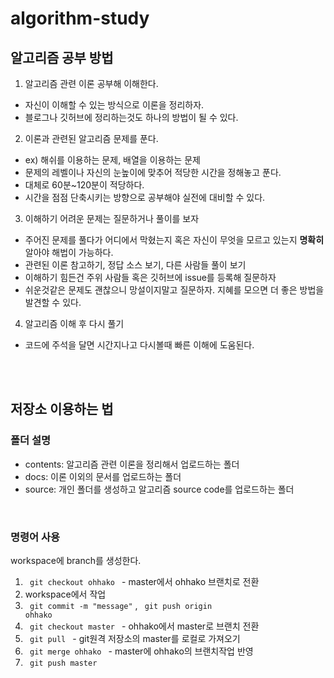 # algorithm-study

## 알고리즘 공부 방법

1. 알고리즘 관련 이론 공부해 이해한다.
- 자신이 이해할 수 있는 방식으로 이론을 정리하자.
- 블로그나 깃허브에 정리하는것도 하나의 방법이 될 수 있다.

2. 이론과 관련된 알고리즘 문제를 푼다.
- ex) 해쉬를 이용하는 문제, 배열을 이용하는 문제
- 문제의 레벨이나 자신의 눈높이에 맞추어 적당한 시간을 정해놓고 푼다.
- 대체로 60분~120분이 적당하다.
- 시간을 점점 단축시키는 방향으로 공부해야 실전에 대비할 수 있다.

3. 이해하기 어려운 문제는 질문하거나 풀이를 보자
- 주어진 문제를 풀다가 어디에서 막혔는지 혹은 자신이 무엇을 모르고 있는지 **명확히** 알아야 해법이 가능하다.
- 관련된 이론 참고하기, 정답 소스 보기, 다른 사람들 풀이 보기
- 이해하기 힘든건 주위 사람들 혹은 깃허브에 issue를 등록해 질문하자
- 쉬운것같은 문제도 괜찮으니 망설이지말고 질문하자. 지혜를 모으면 더 좋은 방법을 발견할 수 있다.

4. 알고리즘 이해 후 다시 풀기
- 코드에 주석을 달면 시간지나고 다시볼때 빠른 이해에 도움된다.

<br><br>

## 저장소 이용하는 법
### 폴더 설명
- contents: 알고리즘 관련 이론을 정리해서 업로드하는 폴더
- docs: 이론 이외의 문서를 업로드하는 폴더
- source: 개인 폴더를 생성하고 알고리즘 source code를 업로드하는 폴더

<br>

### 명령어 사용
workspace에 branch를 생성한다. <br>
1. <code> git checkout ohhako </code> - master에서 ohhako 브랜치로 전환
2. workspace에서 작업 
3. <code> git commit -m "message"</code> , <code> git push origin ohhako </code>
4. <code> git checkout master </code> - ohhako에서 master로 브랜치 전환
5. <code> git pull </code> - git원격 저장소의 master를 로컬로 가져오기
6. <code> git merge ohhako </code> - master에 ohhako의 브랜치작업 반영
7. <code> git push master </code> 
